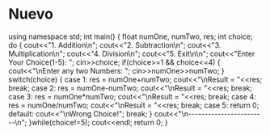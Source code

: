 # Nuevo

using namespace std;
int main()
{
    float numOne, numTwo, res;
    int choice;
    do
    {
        cout<<"1. Addition\n";
        cout<<"2. Subtraction\n";
        cout<<"3. Multiplication\n";
        cout<<"4. Division\n";
        cout<<"5. Exit\n\n";
        cout<<"Enter Your Choice(1-5): ";
        cin>>choice;
        if(choice>=1 && choice<=4)
        {
            cout<<"\nEnter any two Numbers: ";
            cin>>numOne>>numTwo;
        }
        switch(choice)
        {
            case 1:
                res = numOne+numTwo;
                cout<<"\nResult = "<<res;
                break;
            case 2:
                res = numOne-numTwo;
                cout<<"\nResult = "<<res;
                break;
            case 3:
                res = numOne*numTwo;
                cout<<"\nResult = "<<res;
                break;
            case 4:
                res = numOne/numTwo;
                cout<<"\nResult = "<<res;
                break;
            case 5:
                return 0;
            default:
                cout<<"\nWrong Choice!";
                break;
        }
        cout<<"\n------------------------\n";
    }while(choice!=5);
    cout<<endl;
    return 0;
}
